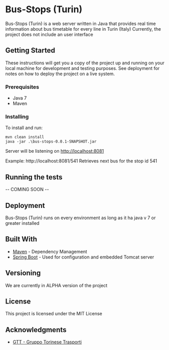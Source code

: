 # Bus-Stops (Turin)

Bus-Stops (Turin) is a web server written in Java that provides real time information about bus timetable for every line in Turin (Italy)
Currently, the project does not include an user interface

## Getting Started

These instructions will get you a copy of the project up and running on your local machine for development and testing purposes. See deployment for notes on how to deploy the project on a live system.

### Prerequisites

- Java 7
- Maven

### Installing

To install and run:
```
mvn clean install
java -jar .\bus-stops-0.0.1-SNAPSHOT.jar
```

Server will be listening on [http://localhost:8081](http://localhost:8081)

Example: http://localhost:8081/541
Retrieves next bus for the stop id 541

## Running the tests

-- COMING SOON --

## Deployment

Bus-Stops (Turin) runs on every environment as long as it ha java v 7 or greater installed

## Built With

* [Maven](https://maven.apache.org/) - Dependency Management
* [Spring Boot](https://spring.io/projects/spring-boot) - Used for configuration and embedded Tomcat server

## Versioning

We are currently in ALPHA version of the project

## License

This project is licensed under the MIT License

## Acknowledgments

* [GTT - Gruppo Torinese Trasporti](http://www.gtt.to.it/cms/)